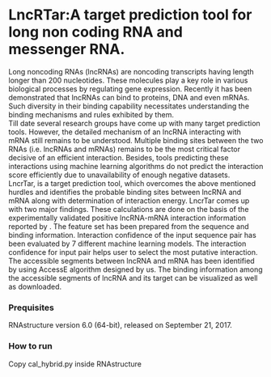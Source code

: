 # LncRTar:A target prediction tool for long non coding RNA and messenger RNA.<br />
Long noncoding RNAs (lncRNAs) are noncoding transcripts having length longer than 200 nucleotides. These molecules play a key role in various biological processes by regulating gene expression. Recently it has been demonstrated that lncRNAs can bind to proteins, DNA and even mRNAs. Such diversity in their binding capability necessitates understanding the binding mechanisms and rules exhibited by them.<br />
Till date several research groups have come up with many target prediction tools. However, the detailed mechanism of an lncRNA interacting with mRNA still remains to be understood. Multiple binding sites between the two RNAs (i.e. lncRNAs and mRNAs) remains to be the most critical factor decisive of an efficient interaction. Besides, tools predicting these interactions using machine learning algorithms do not predict the interaction score efficiently due to unavailability of enough negative datasets.<br />
LncrTar, is a target prediction tool, which overcomes the above mentioned hurdles and identifies the probable binding sites between lncRNA and mRNA along with determination of interaction energy. LncrTar comes up with two major findings. These calculations are done on the basis of the experimentally validated positive lncRNA-mRNA interaction information reported by . The feature set has been prepared from the sequence and binding information. Interaction confidence of the input sequence pair has been evaluated by 7 different machine learning models. The interaction confidence for input pair helps user to select the most putative interaction. The accessible segments between lncRNA and mRNA has been identified by using AccessE algorithm designed by us. The binding information among the accessible segments of lncRNA and its target can be visualized as well as downloaded.
### Prequisites
RNAstructure version 6.0 (64-bit), released on September 21, 2017.<br />

### How to run
Copy cal_hybrid.py inside RNAstructure 
